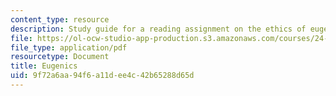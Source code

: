 ```yaml
---
content_type: resource
description: Study guide for a reading assignment on the ethics of eugenics.
file: https://ol-ocw-studio-app-production.s3.amazonaws.com/courses/24-06j-bioethics-spring-2009/9f72a6aa94f6a11dee4c42b65288d65d_MIT24_06Js09_study14.pdf
file_type: application/pdf
resourcetype: Document
title: Eugenics
uid: 9f72a6aa-94f6-a11d-ee4c-42b65288d65d
---
```

